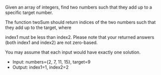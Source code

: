Given an array of integers, find two numbers such that they add up to a specific target number.

The function twoSum should return indices of the two numbers such that they add up to the target, where

index1 must be less than index2. Please note that your returned answers (both index1 and index2) are not zero-based.

You may assume that each input would have exactly one solution.

- Input: numbers={2, 7, 11, 15}, target=9
- Output: index1=1, index2=2
